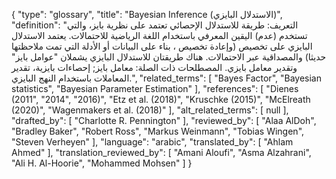 {
    "type": "glossary",
    "title": "Bayesian Inference (الاستدلال البايزي)",
    "definition": "التعريف: طريقة للاستدلال الإحصائي تعتمد على نظرية بايز، والتي تستخدم (عدم) اليقين المعرفي باستخدام اللغة الرياضية للاحتمالات. يعتمد الاستدلال البايزي على تخصيص (وإعادة تخصيص ، بناء على البيانات أو الأدلة التي تمت ملاحظتها حديثا) والمصداقية عبر الاحتمالات. هناك طريقتان للاستدلال البايزي يشملان \"عوامل بايز\" وتقدير معامل بايزي.  المصطلحات ذات الصلة: معامل بايز;  إحصاءات بايزية، تقدير المعاملات باستخدام النهج البايزي.",
    "related_terms": [
        "Bayes Factor",
        "Bayesian statistics",
        "Bayesian Parameter Estimation"
    ],
    "references": [
        "Dienes (2011",
        "2014",
        "2016)",
        "Etz et al. (2018)",
        "Kruschke (2015)",
        "McElreath (2020)",
        "Wagenmakers et al. (2018)"
    ],
    "alt_related_terms": [
        null
    ],
    "drafted_by": [
        "Charlotte R. Pennington"
    ],
    "reviewed_by": [
        "Alaa AlDoh",
        "Bradley Baker",
        "Robert Ross",
        "Markus Weinmann",
        "Tobias Wingen",
        "Steven Verheyen"
    ],
    "language": "arabic",
    "translated_by": [
        "Ahlam Ahmed"
    ],
    "translation_reviewed_by": [
        "Amani Aloufi",
        "Asma Alzahrani",
        "Ali H. Al-Hoorie",
        "Mohammed Mohsen"
    ]
}